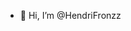 - 👋 Hi, I’m @HendriFronzz


<!---
HendriFronzz/HendriFronzz is a ✨ special ✨ repository because its `README.md` (this file) appears on your GitHub profile.
You can click the Preview link to take a look at your changes.
--->
